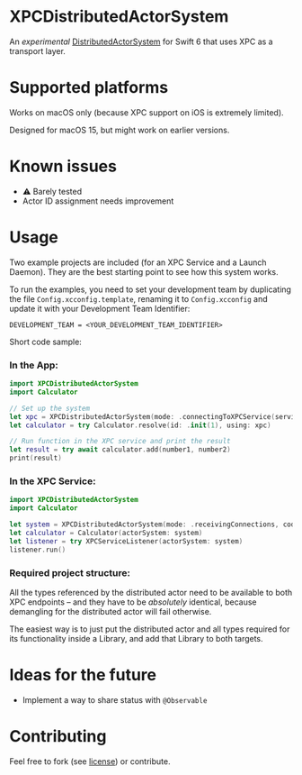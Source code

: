 # XPCDistributedActorSystem

An _experimental_ [DistributedActorSystem](https://developer.apple.com/documentation/distributed/distributedactorsystem) for Swift 6 that uses XPC as a transport layer.

# Supported platforms

Works on macOS only (because XPC support on iOS is extremely limited).

Designed for macOS 15, but might work on earlier versions.

# Known issues

* ⚠️ Barely tested
* Actor ID assignment needs improvement

# Usage

Two example projects are included (for an XPC Service and a Launch Daemon). They are the best starting point to see how this system works.

To run the examples, you need to set your development team by duplicating the file `Config.xcconfig.template`, renaming it to `Config.xcconfig` and update it with your Development Team Identifier:
 
```
DEVELOPMENT_TEAM = <YOUR_DEVELOPMENT_TEAM_IDENTIFIER>
```

Short code sample:

### In the App:

```swift
import XPCDistributedActorSystem
import Calculator

// Set up the system
let xpc = XPCDistributedActorSystem(mode: .connectingToXPCService(serviceName: yourServiceName), codeSigningRequirement: try .sameTeam)
let calculator = try Calculator.resolve(id: .init(1), using: xpc)

// Run function in the XPC service and print the result
let result = try await calculator.add(number1, number2)
print(result)

```

### In the XPC Service:

```swift
import XPCDistributedActorSystem
import Calculator

let system = XPCDistributedActorSystem(mode: .receivingConnections, codeSigningRequirement: try .sameTeam)
let calculator = Calculator(actorSystem: system)
let listener = try XPCServiceListener(actorSystem: system)
listener.run()
```

### Required project structure:

All the types referenced by the distributed actor need to be available to both XPC endpoints – and they have to be *absolutely* identical, because demangling for the distributed actor will fail otherwise.

The easiest way is to just put the distributed actor and all types required for its functionality inside a Library, and add that Library to both targets.

# Ideas for the future

* Implement a way to share status with `@Observable`


# Contributing

Feel free to fork (see [license](LICENSE.txt)) or contribute.
